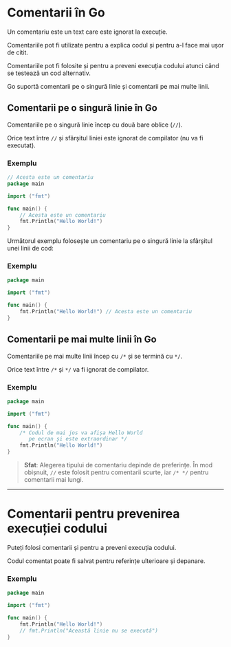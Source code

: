 

# Comentarii în Go

Un comentariu este un text care este ignorat la execuție.

Comentariile pot fi utilizate pentru a explica codul și pentru a-l face mai ușor de citit.

Comentariile pot fi folosite și pentru a preveni execuția codului atunci când se testează un cod alternativ.

Go suportă comentarii pe o singură linie și comentarii pe mai multe linii.

## Comentarii pe o singură linie în Go

Comentariile pe o singură linie încep cu două bare oblice (`//`).

Orice text între `//` și sfârșitul liniei este ignorat de compilator (nu va fi executat).

### Exemplu

```go
// Acesta este un comentariu
package main

import ("fmt")

func main() {
    // Acesta este un comentariu
    fmt.Println("Hello World!")
}
```

Următorul exemplu folosește un comentariu pe o singură linie la sfârșitul unei linii de cod:

### Exemplu

```go
package main

import ("fmt")

func main() {
    fmt.Println("Hello World!") // Acesta este un comentariu
}
```

## Comentarii pe mai multe linii în Go

Comentariile pe mai multe linii încep cu `/*` și se termină cu `*/`.

Orice text între `/*` și `*/` va fi ignorat de compilator.

### Exemplu

```go
package main

import ("fmt")

func main() {
    /* Codul de mai jos va afișa Hello World
       pe ecran și este extraordinar */
    fmt.Println("Hello World!")
}
```

> **Sfat**: Alegerea tipului de comentariu depinde de preferințe. În mod obișnuit, `//` este folosit pentru comentarii scurte, iar `/* */` pentru comentarii mai lungi.

---

# Comentarii pentru prevenirea execuției codului

Puteți folosi comentarii și pentru a preveni execuția codului.

Codul comentat poate fi salvat pentru referințe ulterioare și depanare.

### Exemplu

```go
package main

import ("fmt")

func main() {
    fmt.Println("Hello World!")
    // fmt.Println("Această linie nu se execută")
}
```

